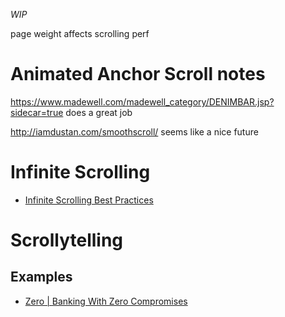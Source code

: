 _WIP_

page weight affects scrolling perf

# Animated Anchor Scroll notes
https://www.madewell.com/madewell_category/DENIMBAR.jsp?sidecar=true does a great job

http://iamdustan.com/smoothscroll/ seems like a nice future

# Infinite Scrolling
- [Infinite Scrolling Best Practices](https://uxplanet.org/infinite-scrolling-best-practices-c7f24c9af1d)

# Scrollytelling
## Examples
- [Zero | Banking With Zero Compromises](https://zerofinancial.com/)